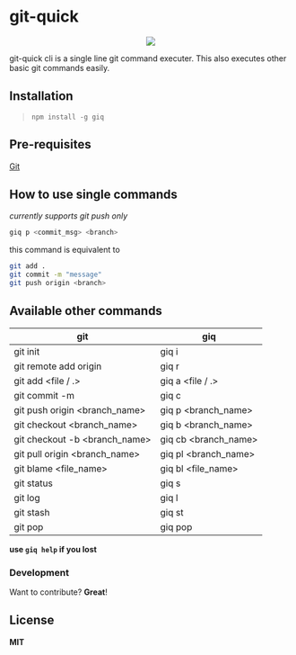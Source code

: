 # git-quick

<p align=center>
 <a target="_blank" href="#"><img src="https://github.com/UdithaIshan/git-quick/workflows/NPM%20Publish/badge.svg?branch=main"></a>
<!--![NPM Publish](https://github.com/UdithaIshan/git-quick/workflows/NPM%20Publish/badge.svg?branch=main)-->
</p>

git-quick cli is a single line git command executer. This also executes other basic git commands easily.

## Installation

> `npm install -g giq`

## Pre-requisites

[Git](https://git-scm.com/book/en/v2/Getting-Started-Installing-Git)

## How to use single commands

_currently supports git push only_

```sh
giq p <commit_msg> <branch>
```

this command is equivalent to

```sh
git add .
git commit -m "message"
git push origin <branch>
```

## Available other commands

| git                               | giq                  |
| --------------------------------- | -------------------- |
| git init                          | giq i                |
| git remote add origin <repo link> | giq r <repo link>    |
| git add <file / .>                | giq a <file / .>     |
| git commit -m <message>           | giq c <message>      |
| git push origin <branch_name>     | giq p <branch_name>  |
| git checkout <branch_name>        | giq b <branch_name>  |
| git checkout -b <branch_name>     | giq cb <branch_name> |
| git pull origin <branch_name>     | giq pl <branch_name> |
| git blame <file_name>             | giq bl <file_name>   |
| git status                        | giq s                |
| git log                           | giq l                |
| git stash                         | giq st               |
| git pop                           | giq pop              |

**use `giq help` if you lost**

### Development

Want to contribute? **Great**!

## License

**MIT**
